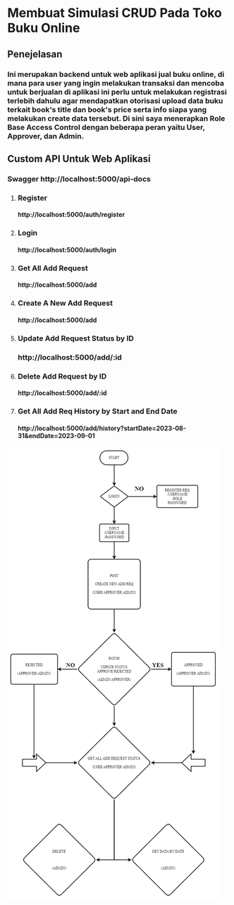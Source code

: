 # Membuat Simulasi CRUD Pada Toko Buku Online

## Penejelasan

### Ini merupakan backend untuk web aplikasi jual buku online, di mana para user yang ingin melakukan transaksi dan mencoba untuk berjualan di aplikasi ini perlu untuk melakukan registrasi terlebih dahulu agar mendapatkan otorisasi upload data buku terkait book's title dan book's price serta info siapa yang melakukan create data tersebut. Di sini saya menerapkan Role Base Access Control dengan beberapa peran yaitu User, Approver, dan Admin.

## Custom API Untuk Web Aplikasi

### Swagger http://localhost:5000/api-docs

1. ### Register
    #### http://localhost:5000/auth/register

2. ### Login
    #### http://localhost:5000/auth/login

3. ### Get All Add Request
    #### http://localhost:5000/add

4. ### Create A New Add Request
    #### http://localhost:5000/add

5. ### Update Add Request Status by ID
    ### http://localhost:5000/add/:id

6. ### Delete Add Request by ID
    #### http://localhost:5000/add/:id

7. ### Get All Add Req History by Start and End Date
    #### http://localhost:5000/add/history?startDate=2023-08-31&endDate=2023-09-01



![alt text](/assets/jadi2.jpg)

